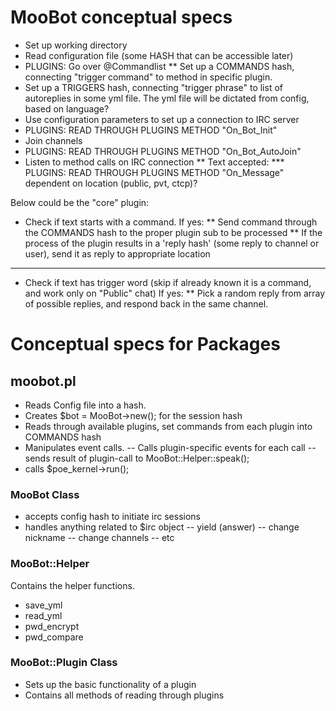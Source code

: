 # MooBot conceptual specs #

* Set up working directory
* Read configuration file (some HASH that can be accessible later)
* PLUGINS: Go over @Commandlist
** Set up a COMMANDS hash, connecting "trigger command" to method in specific plugin.
* Set up a TRIGGERS hash, connecting "trigger phrase" to list of autoreplies in some yml file. The yml file will be dictated from config, based on language?
* Use configuration parameters to set up a connection to IRC server
* PLUGINS: READ THROUGH PLUGINS METHOD "On_Bot_Init"
* Join channels
* PLUGINS: READ THROUGH PLUGINS METHOD "On_Bot_AutoJoin"
* Listen to method calls on IRC connection
** Text accepted:
*** PLUGINS: READ THROUGH PLUGINS METHOD "On_Message" dependent on location (public, pvt, ctcp)?

Below could be the "core" plugin:
* Check if text starts with a command. If yes:
** Send command through the COMMANDS hash to the proper plugin sub to be processed
** If the process of the plugin results in a 'reply hash' (some reply to channel or user), send it as reply to appropriate location
---
* Check if text has trigger word (skip if already known it is a command, and work only on "Public" chat) If yes:
** Pick a random reply from array of possible replies, and respond back in the same channel.

# Conceptual specs for Packages #
## moobot.pl ##
- Reads Config file into a hash.
- Creates $bot = MooBot->new(); for the session hash
- Reads through available plugins, set commands from each plugin into COMMANDS hash
- Manipulates event calls.
-- Calls plugin-specific events for each call
-- sends result of plugin-call to MooBot::Helper::speak();
- calls $poe_kernel->run();

### MooBot Class ###
- accepts config hash to initiate irc sessions
- handles anything related to $irc object
-- yield (answer)
-- change nickname
-- change channels
-- etc

### MooBot::Helper ##
Contains the helper functions.
- save_yml
- read_yml
- pwd_encrypt
- pwd_compare

### MooBot::Plugin Class ##
- Sets up the basic functionality of a plugin
- Contains all methods of reading through plugins


